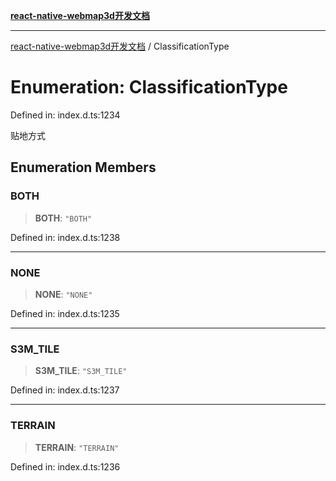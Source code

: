 [**react-native-webmap3d开发文档**](../README.md)

***

[react-native-webmap3d开发文档](../globals.md) / ClassificationType

# Enumeration: ClassificationType

Defined in: index.d.ts:1234

贴地方式

## Enumeration Members

### BOTH

> **BOTH**: `"BOTH"`

Defined in: index.d.ts:1238

***

### NONE

> **NONE**: `"NONE"`

Defined in: index.d.ts:1235

***

### S3M\_TILE

> **S3M\_TILE**: `"S3M_TILE"`

Defined in: index.d.ts:1237

***

### TERRAIN

> **TERRAIN**: `"TERRAIN"`

Defined in: index.d.ts:1236
